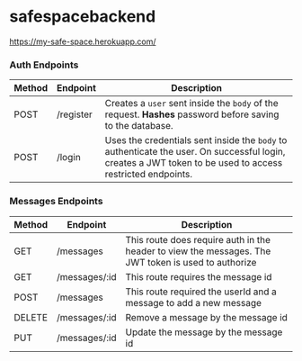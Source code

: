 # safespacebackend

https://my-safe-space.herokuapp.com/


### Auth Endpoints

| Method | Endpoint      | Description                                                                                                                                                                                                                                                                                         |
| ------ | ------------- | --------------------------------------------------------------------------------------------------------------------------------------------------------------------------------------------------------------------------------------------------------------------------------------------------- |
| POST   | /register | Creates a `user` sent inside the `body` of the request. **Hashes** password before saving to the database.                                                                                                                                           |
| POST   | /login    | Uses the credentials sent inside the `body` to authenticate the user. On successful login, creates a JWT token to be used to access restricted endpoints. |


### Messages Endpoints

| Method | Endpoint      | Description                                                                                                                                                                                                                                                                                         |
| ------ | ------------- | --------------------------------------------------------------------------------------------------------------------------------------------------------------------------------------------------------------------------------------------------------------------------------------------------- |
| GET   | /messages    | This route does require auth in the header to view the messages. The JWT token is used to authorize|
| GET   | /messages/:id    | This route requires the message id|
| POST   | /messages    | This route required the userId and a message to add a new message |
| DELETE   | /messages/:id    | Remove a message by the message id |
| PUT   | /messages/:id    | Update the message by the message id |